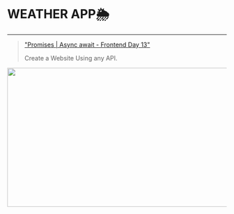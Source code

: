 # WEATHER APP🌦
----

>["Promises | Async await - Frontend Day 13"]( https://www.youtube.com/watch?v=tc1WsVjdepE "Frontend Day-13") 
>
>Create a Website Using any API.
>

<img src="https://drive.google.com/uc?export=view&id=1ax7Vt0vFpRdpg1oeI_ocP061zr99e6FX" width="520" height="320">
